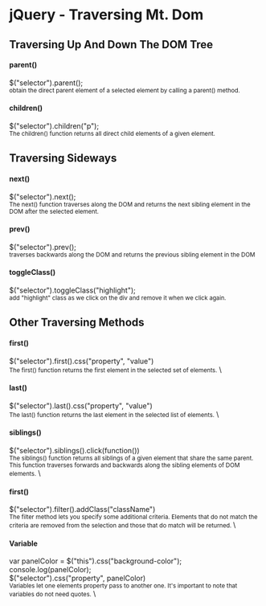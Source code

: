 # jQuery - Traversing Mt. Dom 
## Traversing Up And Down The DOM Tree
#### parent()
$("selector").parent();\
<small>obtain the direct parent element of a selected element by calling a parent() method.</small>
#### children()
$("selector").children("p");\
<small>The children() function returns all direct child elements of a given element.</small>

## Traversing Sideways
#### next()
$("selector").next();\
<small>The next() function traverses along the DOM and returns the next sibling element in the DOM after the selected element.</small>
#### prev()
$("selector").prev();\
<small>traverses backwards along the DOM and returns the previous sibling element in the DOM</small>
#### toggleClass()
$("selector").toggleClass("highlight");\
<small>add "highlight" class as we click on the div and remove it when we click again.</small>

## Other Traversing Methods
#### first()
$("selector").first().css("property", "value") \
<small>The first() function returns the first element in the selected set of elements.</small> \
#### last()
$("selector").last().css("property", "value") \
<small>The last() function returns the last element in the selected list of elements.</small> \
#### siblings()
$("selector").siblings().click(function()) \
<small>The siblings() function returns all siblings of a given element that share the same parent. This function traverses forwards and backwards along the sibling elements of DOM elements.</small> \
#### first()
$("selector").filter().addClass("className") \
<small>The filter method lets you specify some additional criteria.
Elements that do not match the criteria are removed from the selection and those that do match will be returned.
</small> \
#### Variable
var panelColor = $("this").css("background-color"); \
console.log(panelColor); \
$("selector").css("property", panelColor) \
<small>Variables let one elements property pass to another one. It's important to note that variables do not need quotes.</small> \